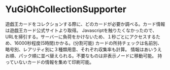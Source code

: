 # YuGiOhCollectionSupporter
遊戯王カードをコレクションする際に、どのカードが必要か調べる。カード情報は遊戯王カード公式サイトより取得。
Javascriptを触りたくなかったので、URLを掃引する。サーバーに負荷をかけないため、１秒ごとにアクセスするため、16000秒程度(5時間)かかる。(分割可能)
カードの所持チェックは名前別、略号別、レアリティ別に３種類用意、それぞれ収集率も計算。
情報はあいうえお順、パック順に並べ替えられる。不要なものは非表示ノードに移動可能。
持っていないカードの情報を集めて印刷可能。